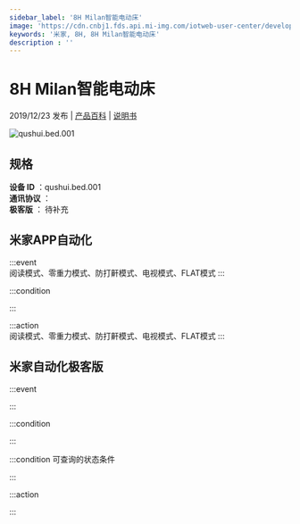 ```yaml
---
sidebar_label: '8H Milan智能电动床'
image: 'https://cdn.cnbj1.fds.api.mi-img.com/iotweb-user-center/developer_1679047687271sx19VZ4a.png?GalaxyAccessKeyId=AKVGLQWBOVIRQ3XLEW&Expires=9223372036854775807&Signature=WA4Oq3bRX/5IulVplJgO1KS0LpI='
keywords: '米家, 8H, 8H Milan智能电动床'
description : ''
---
```

# 8H Milan智能电动床

2019/12/23 发布 | [产品百科](https://home.mi.com/webapp/content/baike/product/index.html?model=qushui.bed.001/) | [说明书](https://home.mi.com/views/introduction.html?model=qushui.bed.001&region=cn)

![qushui.bed.001](https://cdn.cnbj1.fds.api.mi-img.com/iotweb-user-center/developer_1679047687271sx19VZ4a.png?GalaxyAccessKeyId=AKVGLQWBOVIRQ3XLEW&Expires=9223372036854775807&Signature=WA4Oq3bRX/5IulVplJgO1KS0LpI=)

## 规格  
> 
**设备 ID** ：qushui.bed.001  
**通讯协议** ：  
**极客版**  ： 待补充 


## 米家APP自动化  

:::event  
阅读模式、零重力模式、防打鼾模式、电视模式、FLAT模式
:::

:::condition  

:::

:::action   
阅读模式、零重力模式、防打鼾模式、电视模式、FLAT模式
:::

## 米家自动化极客版  

:::event  

:::

:::condition  

:::

:::condition 可查询的状态条件  

:::

:::action  

:::

        
